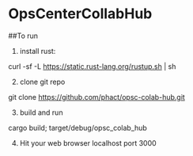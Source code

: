 # OpsCenterCollabHub

##To run

1) install rust:

curl -sf -L https://static.rust-lang.org/rustup.sh | sh

2) clone git repo

git clone https://github.com/phact/opsc-colab-hub.git

3) build and run

cargo build; target/debug/opsc_colab_hub

4) Hit your web browser localhost port 3000

